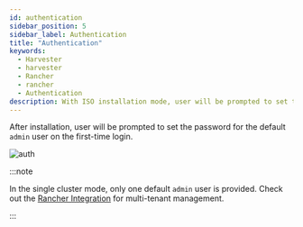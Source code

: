 ```yaml
---
id: authentication
sidebar_position: 5
sidebar_label: Authentication
title: "Authentication"
keywords:
  - Harvester
  - harvester
  - Rancher
  - rancher
  - Authentication
description: With ISO installation mode, user will be prompted to set the password for the default `admin` user on the first-time login.
---
```


After installation, user will be prompted to set the password for the default `admin` user on the first-time login.

![auth](/img/v1.1/install/first-time-login.png)

:::note

In the single cluster mode, only one default `admin` user is provided. Check out the [Rancher Integration](./rancher/rancher-integration.md) for multi-tenant management.

:::
